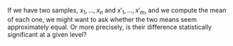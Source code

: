 
If we have two samples, $x_1,\ldots,x_n$ and $x'_1,\ldots,x'_m$,
and we compute the mean of each one, we might want to ask whether
the two means seem approximately equal.  Or more precisely, is their
difference statistically significant at a given level?
